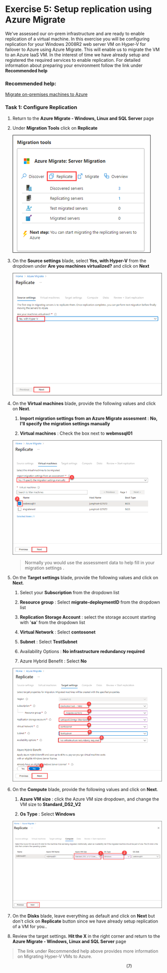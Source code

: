# Exercise 5: Setup replication using Azure Migrate

We've assessed our on-prem infrastructure and are ready to enable replication of a virtual machine.  In this exercise you will be configuring replication for your Windows 2008R2 web server VM on Hyper-V for failover to Azure using Azure Migrate. This will enable us to migrate the VM to an Azure IaaS VM. In the interest of time we have already setup and registered the required services to enable replication. For detailed information about preparing your environment follow the link under **Recommended help**

### Recommended help:

[Migrate on-premises machines to Azure](https://docs.microsoft.com/en-us/azure/migrate/tutorial-migrate-hyper-v)

### Task 1: Configure Replication

1. Return to the **Azure Migrate - Windows, Linux and SQL Server** page

1. Under **Migration Tools** click on **Replicate**

   ![Access and Migrate](image/discoverassess-25.png)

1. On the **Source settings** blade, select **Yes, with Hyper-V** from the dropdown under **Are you machines virtualized?** and click on **Next**

   ![Access and Migrate](image/discoverassess-26.png)

1. On the **Virtual machines** blade, provide the following values and click on **Next**.
   
     1. **Import migration settings from an Azure Migrate assesment** : **No, I'll specify the migration settings manually** 
     
     1. **Virtual machines** : Check the box next to **webmssql01**

   ![Access and Migrate](image/discoverassess-27.png)
   
    > Normally you would use the assessment data to help fill in your migration settings .

1. On the **Target settings** blade, provide the following values and click on **Next**.
 
     1. Select your **Subscription** from the dropdown list

     2. **Resource group** : Select **migrate-deploymentID** from the dropdown list

     3. **Replication Storage Account** : select the storage account starting with '**sa**' from the dropdown list 

     4. **Virtual Network** : Select **contosonet**

     5. **Subnet** : Select **TestSubnet**
     
     6. Availability Options : **No infrastructure redundancy required**

     7. Azure Hybrid Benefit : Select **No**

   ![Access and Migrate](image/discoverassess-28.png)
   
1. On the **Compute** blade, provide the following values and click on **Next**.

    1. **Azure VM size** : click the Azure VM size dropdown, and change the VM size to **Standard_DS2_V2**
    
    2.  **Os Type** : Select **Windows**
    
   ![Access and Migrate](image/discoverassess-29.png)
  
1. On the **Disks** blade, leave everything as default and click on **Next** but don't click on **Replicate** button since we have already setup replication of a VM for you..

1. Review the target settings. **Hit the X** in the right corner and return to the **Azure Migrate - Windows, Linux and SQL Server** page 

> The link under Recommended help above provides more information on Migrating Hyper-V VMs to Azure.


&nbsp;&nbsp;&nbsp;&nbsp;&nbsp;&nbsp;&nbsp;&nbsp;&nbsp;&nbsp;&nbsp;&nbsp;&nbsp;&nbsp;&nbsp;&nbsp;&nbsp;&nbsp;&nbsp;&nbsp;&nbsp;&nbsp;&nbsp;&nbsp;&nbsp;&nbsp;&nbsp;&nbsp;&nbsp;&nbsp;&nbsp;&nbsp;&nbsp;&nbsp;&nbsp;&nbsp;&nbsp;&nbsp;&nbsp;&nbsp;&nbsp;&nbsp;&nbsp;&nbsp;&nbsp;&nbsp;&nbsp;&nbsp;&nbsp;&nbsp;&nbsp;&nbsp;&nbsp;&nbsp;&nbsp;&nbsp;&nbsp;&nbsp;&nbsp;&nbsp;&nbsp;&nbsp;&nbsp;&nbsp;&nbsp;&nbsp;&nbsp;&nbsp;&nbsp;&nbsp;&nbsp;&nbsp;&nbsp;&nbsp;&nbsp;&nbsp;&nbsp;&nbsp;&nbsp;&nbsp;&nbsp;&nbsp;&nbsp;&nbsp;&nbsp;&nbsp;&nbsp;&nbsp;&nbsp;&nbsp;&nbsp;&nbsp;&nbsp;&nbsp;&nbsp;&nbsp;&nbsp;&nbsp;&nbsp;(7)
